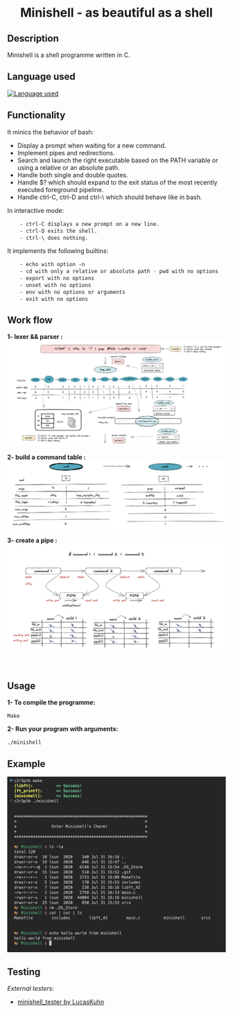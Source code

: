 # <center>Minishell - as beautiful as a shell</center>

## Description

Minishell is a shell programme written in C.

<bt>


## Language used
[![Language used](https://skills.thijs.gg/icons?i=c)](https://skills.thijs.gg)

<bt>

## Functionality

It minics the behavior of bash:

- Display a prompt when waiting for a new command.
- Implement pipes and redirections.
- Search and launch the right executable based on the PATH variable or using a relative or an absolute path.
- Handle both single and double quotes.
- Handle $? which should expand to the exit status of the most recently executed foreground pipeline.
- Handle ctrl-C, ctrl-D and ctrl-\ which should behave like in bash.


<bt>
	In interactive mode:

		- ctrl-C displays a new prompt on a new line.
		- ctrl-D exits the shell.
		- ctrl-\ does nothing.

<bt>
	It implements the following builtins:

		- echo with option -n
		- cd with only a relative or absolute path ◦ pwd with no options
		- export with no options
		- unset with no options
		- env with no options or arguments
		- exit with no options

## Work flow

**1- lexer && parser :**
![Visulization](diagram/parser.png)

**2- build a command table :**
![Visulization](diagram/command_table.png)

**3- create a pipe :**
![Visulization](diagram/pipe.png)

<br>

## Usage
**1- To compile the programme:**

    Make

**2- Run your program with arguments:**

	./minishell


## Example

![Visulization](diagram/minishell.png)

## Testing

*External testers:*

+ [minishell_tester by LucasKuhn](https://github.com/LucasKuhn/minishell_tester.git)
